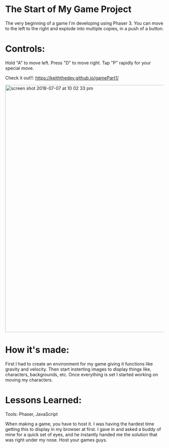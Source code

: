 # The Start of My Game Project

The very beginning of a game I'm developing using Phaser 3. You can move to the left to the right and explode into multiple copies, in a push of a button. 

# Controls:

Hold "A" to move left.
Press "D" to move right.
Tap "P" rapidly for your special move.

Check it out!!: https://keiththedev.github.io/gamePart1/

<img width="787" alt="screen shot 2018-07-07 at 10 02 33 pm" src="https://user-images.githubusercontent.com/39138244/42416029-de8b1d26-8231-11e8-9606-b995c0ef74a8.png">

# How it's made:

  First I had to create an environment for my game giving it functions like gravity and velocity. Then start insterting images to display things like, characters, backgrounds, etc. Once everything is set I started working on moving my characters.
  
  # Lessons Learned:
  
  Tools: Phaser, JavaScript
  
  When making a game, you have to host it. I was having the hardest time getting this to display in my browser at first. I gave in and asked a buddy of mine for a quick set of eyes, and he instantly handed me the solution that was right under my nose. Host your games guys.
